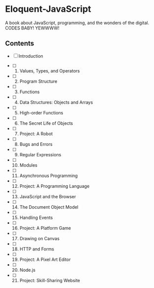 # Eloquent-JavaScript
A book about JavaScript, programming, and the wonders of the digital. CODES BABY! YEWWWW!

## Contents

- [ ] Introduction

- [ ] 1. Values, Types, and Operators

- [ ] 2. Program Structure

- [ ] 3. Functions

- [ ] 4. Data Structures: Objects and Arrays

- [ ] 5. High-order Functions

- [ ] 6. The Secret Life of Objects

- [ ] 7. Project: A Robot

- [ ] 8. Bugs and Errors

- [ ] 9. Regular Expressions

- [ ] 10. Modules

- [ ] 11. Asynchronous Programming

- [ ] 12. Project: A Programming Language

- [ ] 13. JavaScript and the Browser

- [ ] 14. The Document Object Model

- [ ] 15. Handling Events

- [ ] 16. Project: A Platform Game

- [ ] 17. Drawing on Canvas

- [ ] 18. HTTP and Forms

- [ ] 19. Project: A Pixel Art Editor

- [ ] 20. Node.js

- [ ] 21. Project: Skill-Sharing Website
